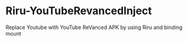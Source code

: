 # Riru-YouTubeRevancedInject

Replace Youtube with YouTube ReVanced APK by using Riru and binding mount
